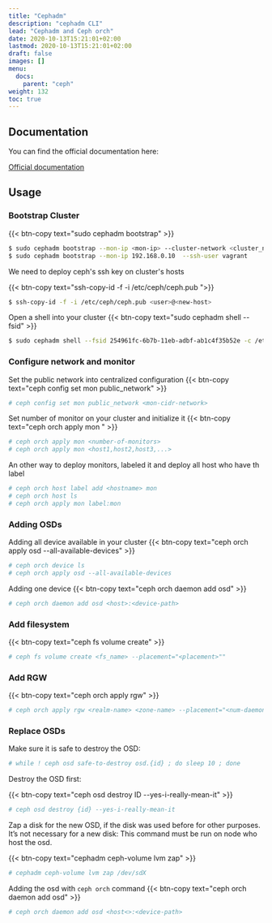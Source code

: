 ```yaml
---
title: "Cephadm"
description: "cephadm CLI"
lead: "Cephadm and Ceph orch"
date: 2020-10-13T15:21:01+02:00
lastmod: 2020-10-13T15:21:01+02:00
draft: false
images: []
menu:
  docs:
    parent: "ceph"
weight: 132
toc: true
---
```

## Documentation

You can find the official documentation here:

[Official documentation](https://docs.ceph.com/en/latest/cephadm/install/)

## Usage

### Bootstrap Cluster

{{< btn-copy text="sudo cephadm bootstrap" >}}

```bash
$ sudo cephadm bootstrap --mon-ip <mon-ip> --cluster-network <cluster_net> --ssh-user <user>
$ sudo cephadm bootstrap --mon-ip 192.168.0.10  --ssh-user vagrant
```
We need to deploy ceph's ssh key on cluster's hosts

{{< btn-copy text="ssh-copy-id -f -i /etc/ceph/ceph.pub ">}}

```bash
$ ssh-copy-id -f -i /etc/ceph/ceph.pub <user>@<new-host>
```
Open a shell into your cluster
{{< btn-copy text="sudo cephadm shell --fsid" >}}
```bash
$ sudo cephadm shell --fsid 254961fc-6b7b-11eb-adbf-ab1c4f35b52e -c /etc/ceph/ceph.conf -k /etc/ceph/ceph.client.admin.keyring
```
### Configure network and monitor

Set the public network into centralized configuration
{{< btn-copy text="ceph config set mon public_network" >}}
```bash
# ceph config set mon public_network <mon-cidr-network>
```
Set number of monitor on your cluster and initialize it
{{< btn-copy text="ceph orch apply mon " >}}
```bash
# ceph orch apply mon <number-of-monitors>
# ceph orch apply mon <host1,host2,host3,...>
```
An other way to deploy monitors, labeled it and deploy all host who have th label
```bash
# ceph orch host label add <hostname> mon
# ceph orch host ls
# ceph orch apply mon label:mon
```

### Adding OSDs

Adding all device available in your cluster
{{< btn-copy text="ceph orch apply osd --all-available-devices" >}}
```bash
# ceph orch device ls
# ceph orch apply osd --all-available-devices
```
Adding one device
{{< btn-copy text="ceph orch daemon add osd" >}}
```bash
# ceph orch daemon add osd <host>:<device-path>
```

### Add filesystem
{{< btn-copy text="ceph fs volume create" >}}
```bash
# ceph fs volume create <fs_name> --placement="<placement>""
```

### Add RGW
{{< btn-copy text="ceph orch apply rgw" >}}
```bash
# ceph orch apply rgw <realm-name> <zone-name> --placement="<num-daemons> [<host>...]"
```
### Replace OSDs

Make sure it is safe to destroy the OSD:

```bash
# while ! ceph osd safe-to-destroy osd.{id} ; do sleep 10 ; done
```
Destroy the OSD first:

{{< btn-copy text="ceph osd destroy ID --yes-i-really-mean-it" >}}
```bash
# ceph osd destroy {id} --yes-i-really-mean-it
```
Zap a disk for the new OSD, if the disk was used before for other purposes. It’s not necessary for a new disk:
This command must be run on node who host the osd.

{{< btn-copy text="cephadm ceph-volume lvm zap" >}}
```bash
# cephadm ceph-volume lvm zap /dev/sdX
```
Adding the osd with `ceph orch` command
{{< btn-copy text="ceph orch daemon add osd" >}}
```bash
# ceph orch daemon add osd <host<>:<device-path>
```
